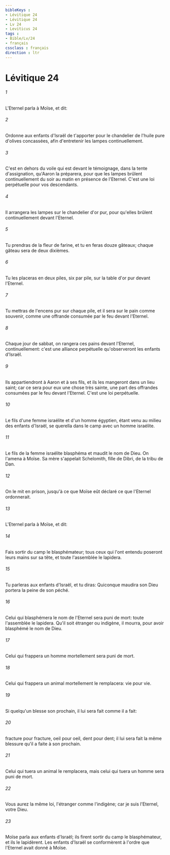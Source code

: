 ```yaml
---
bibleKeys : 
- Lévitique 24
- Lévitique 24
- Lv 24
- Leviticus 24
tags : 
- Bible/Lv/24
- français
cssclass : français
direction : ltr
---
```


# Lévitique 24

###### 1
L'Eternel parla à Moïse, et dit:
###### 2
Ordonne aux enfants d'Israël de t'apporter pour le chandelier de l'huile pure d'olives concassées, afin d'entretenir les lampes continuellement.
###### 3
C'est en dehors du voile qui est devant le témoignage, dans la tente d'assignation, qu'Aaron la préparera, pour que les lampes brûlent continuellement du soir au matin en présence de l'Eternel. C'est une loi perpétuelle pour vos descendants.
###### 4
Il arrangera les lampes sur le chandelier d'or pur, pour qu'elles brûlent continuellement devant l'Eternel.
###### 5
Tu prendras de la fleur de farine, et tu en feras douze gâteaux; chaque gâteau sera de deux dixièmes.
###### 6
Tu les placeras en deux piles, six par pile, sur la table d'or pur devant l'Eternel.
###### 7
Tu mettras de l'encens pur sur chaque pile, et il sera sur le pain comme souvenir, comme une offrande consumée par le feu devant l'Eternel.
###### 8
Chaque jour de sabbat, on rangera ces pains devant l'Eternel, continuellement: c'est une alliance perpétuelle qu'observeront les enfants d'Israël.
###### 9
Ils appartiendront à Aaron et à ses fils, et ils les mangeront dans un lieu saint; car ce sera pour eux une chose très sainte, une part des offrandes consumées par le feu devant l'Eternel. C'est une loi perpétuelle.
###### 10
Le fils d'une femme israélite et d'un homme égyptien, étant venu au milieu des enfants d'Israël, se querella dans le camp avec un homme israélite.
###### 11
Le fils de la femme israélite blasphéma et maudit le nom de Dieu. On l'amena à Moïse. Sa mère s'appelait Schelomith, fille de Dibri, de la tribu de Dan.
###### 12
On le mit en prison, jusqu'à ce que Moïse eût déclaré ce que l'Eternel ordonnerait.
###### 13
L'Eternel parla à Moïse, et dit:
###### 14
Fais sortir du camp le blasphémateur; tous ceux qui l'ont entendu poseront leurs mains sur sa tête, et toute l'assemblée le lapidera.
###### 15
Tu parleras aux enfants d'Israël, et tu diras: Quiconque maudira son Dieu portera la peine de son péché.
###### 16
Celui qui blasphémera le nom de l'Eternel sera puni de mort: toute l'assemblée le lapidera. Qu'il soit étranger ou indigène, il mourra, pour avoir blasphémé le nom de Dieu.
###### 17
Celui qui frappera un homme mortellement sera puni de mort.
###### 18
Celui qui frappera un animal mortellement le remplacera: vie pour vie.
###### 19
Si quelqu'un blesse son prochain, il lui sera fait comme il a fait:
###### 20
fracture pour fracture, oeil pour oeil, dent pour dent; il lui sera fait la même blessure qu'il a faite à son prochain.
###### 21
Celui qui tuera un animal le remplacera, mais celui qui tuera un homme sera puni de mort.
###### 22
Vous aurez la même loi, l'étranger comme l'indigène; car je suis l'Eternel, votre Dieu.
###### 23
Moïse parla aux enfants d'Israël; ils firent sortir du camp le blasphémateur, et ils le lapidèrent. Les enfants d'Israël se conformèrent à l'ordre que l'Eternel avait donné à Moïse.
